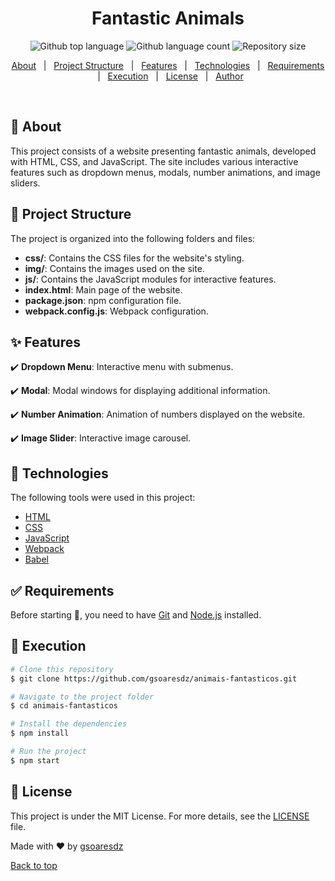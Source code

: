 <h1 align="center">Fantastic Animals</h1>
<p align="center">
  <img alt="Github top language" src="https://img.shields.io/github/languages/top/gsoaresdz/animais-fantasticos?color=56BEB8">
  <img alt="Github language count" src="https://img.shields.io/github/languages/count/gsoaresdz/animais-fantasticos?color=56BEB8">
  <img alt="Repository size" src="https://img.shields.io/github/repo-size/gsoaresdz/animais-fantasticos?color=56BEB8">
</p>
<p align="center">
  <a href="#dart-about">About</a> &#xa0; | &#xa0; 
  <a href="#memo-project-structure">Project Structure</a> &#xa0; | &#xa0;
  <a href="#sparkles-features">Features</a> &#xa0; | &#xa0;
  <a href="#rocket-technologies">Technologies</a> &#xa0; | &#xa0;
  <a href="#white_check_mark-requirements">Requirements</a> &#xa0; | &#xa0;
  <a href="#checkered_flag-execution">Execution</a> &#xa0; | &#xa0;
  <a href="#memo-license">License</a> &#xa0; | &#xa0;
  <a href="https://github.com/gsoaresdz" target="_blank">Author</a>
</p>
<br>

## **:dart: About**

This project consists of a website presenting fantastic animals, developed with HTML, CSS, and JavaScript. The site includes various interactive features such as dropdown menus, modals, number animations, and image sliders.

## **:memo: Project Structure**

The project is organized into the following folders and files:

- **css/**: Contains the CSS files for the website's styling.
- **img/**: Contains the images used on the site.
- **js/**: Contains the JavaScript modules for interactive features.
- **index.html**: Main page of the website.
- **package.json**: npm configuration file.
- **webpack.config.js**: Webpack configuration.

## **:sparkles: Features**

:heavy_check_mark: **Dropdown Menu**: Interactive menu with submenus.

:heavy_check_mark: **Modal**: Modal windows for displaying additional information.

:heavy_check_mark: **Number Animation**: Animation of numbers displayed on the website.

:heavy_check_mark: **Image Slider**: Interactive image carousel.

## **:rocket: Technologies**

The following tools were used in this project:

- [HTML](https://developer.mozilla.org/en-US/docs/Web/HTML)
- [CSS](https://developer.mozilla.org/en-US/docs/Web/CSS)
- [JavaScript](https://developer.mozilla.org/en-US/docs/Web/JavaScript)
- [Webpack](https://webpack.js.org/)
- [Babel](https://babeljs.io/)

## **:white_check_mark: Requirements**

Before starting :checkered_flag:, you need to have [Git](https://git-scm.com/) and [Node.js](https://nodejs.org/en/) installed.

## **:checkered_flag: Execution**

```bash
# Clone this repository
$ git clone https://github.com/gsoaresdz/animais-fantasticos.git

# Navigate to the project folder
$ cd animais-fantasticos

# Install the dependencies
$ npm install

# Run the project
$ npm start
```

## **:memo: License**

This project is under the MIT License. For more details, see the [LICENSE](LICENSE) file.

Made with :heart: by <a href="https://github.com/gsoaresdz" target="_blank">gsoaresdz</a>

<a href="#top">Back to top</a>

